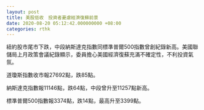 ```yaml
---
layout: post
title: 美股低收　投資者憂慮經濟復蘇前景
date: 2020-08-20 05:12:42.000000000 +08:00
categories: rthk
---
```


紐約股市尾市下跌，中段納斯達克指數同標準普爾500指數曾創紀錄新高。美國聯儲局上月政策會議紀錄顯示，委員擔心美國經濟復蘇充滿不確定性，不利投資氣氛。

道瓊斯指數收市報27692點，跌85點。

納斯達克指數報11146點，跌64點，中段曾升至11257點新高。

標準普爾500指數報3374點，跌14點，最高升至3399點。
